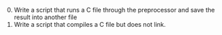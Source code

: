 0. Write a script that runs a C file through the preprocessor and save the result into another file
1. Write a script that compiles a C file but does not link.
